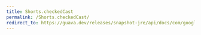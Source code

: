 ```yaml
---
title: Shorts.checkedCast
permalink: /Shorts.checkedCast/
redirect_to: https://guava.dev/releases/snapshot-jre/api/docs/com/google/common/primitives/Shorts.html#checkedCast-long-
---
```


